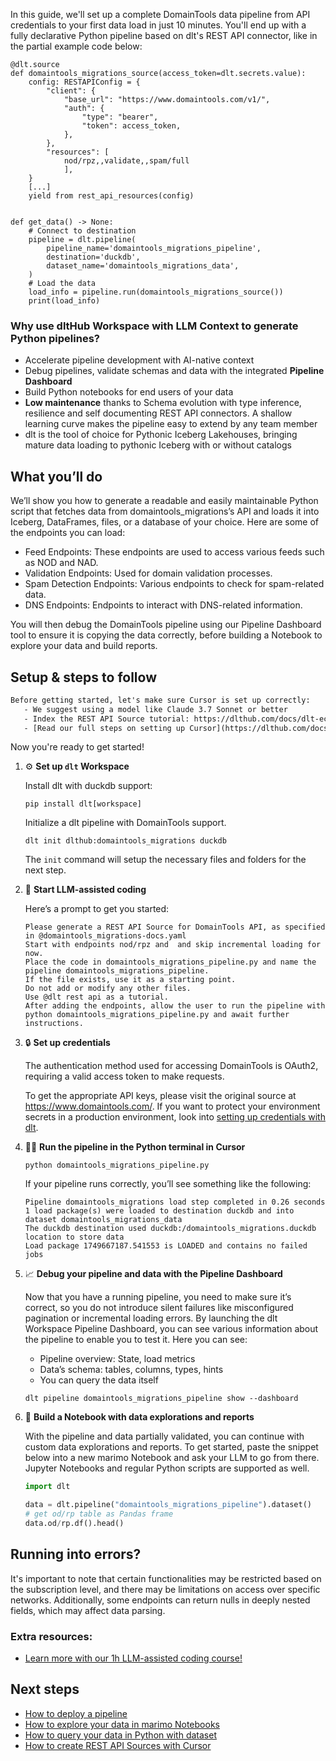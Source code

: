 In this guide, we'll set up a complete DomainTools data pipeline from API credentials to your first data load in just 10 minutes. You'll end up with a fully declarative Python pipeline based on dlt's REST API connector, like in the partial example code below:

```python-outcome
@dlt.source
def domaintools_migrations_source(access_token=dlt.secrets.value):
    config: RESTAPIConfig = {
        "client": {
            "base_url": "https://www.domaintools.com/v1/",
            "auth": {
                "type": "bearer",
                "token": access_token,
            },
        },
        "resources": [
            nod/rpz,,validate,,spam/full
            ],
    }
    [...]
    yield from rest_api_resources(config)


def get_data() -> None:
    # Connect to destination
    pipeline = dlt.pipeline(
        pipeline_name='domaintools_migrations_pipeline',
        destination='duckdb',
        dataset_name='domaintools_migrations_data', 
    )
    # Load the data
    load_info = pipeline.run(domaintools_migrations_source())
    print(load_info) 
```

### Why use dltHub Workspace with LLM Context to generate Python pipelines?

- Accelerate pipeline development with AI-native context
- Debug pipelines, validate schemas and data with the integrated **Pipeline Dashboard**
- Build Python notebooks for end users of your data
- **Low maintenance** thanks to Schema evolution with type inference, resilience and self documenting REST API connectors. A shallow learning curve makes the pipeline easy to extend by any team member
- dlt is the tool of choice for Pythonic Iceberg Lakehouses, bringing mature data loading to pythonic Iceberg with or without catalogs

## What you’ll do

We’ll show you how to generate a readable and easily maintainable Python script that fetches data from domaintools_migrations’s API and loads it into Iceberg, DataFrames, files, or a database of your choice. Here are some of the endpoints you can load:

- Feed Endpoints: These endpoints are used to access various feeds such as NOD and NAD.
- Validation Endpoints: Used for domain validation processes.
- Spam Detection Endpoints: Various endpoints to check for spam-related data.
- DNS Endpoints: Endpoints to interact with DNS-related information.

You will then debug the DomainTools pipeline using our Pipeline Dashboard tool to ensure it is copying the data correctly, before building a Notebook to explore your data and build reports.

## Setup & steps to follow

```default
Before getting started, let's make sure Cursor is set up correctly:
   - We suggest using a model like Claude 3.7 Sonnet or better
   - Index the REST API Source tutorial: https://dlthub.com/docs/dlt-ecosystem/verified-sources/rest_api/ and add it to context as **@dlt rest api**
   - [Read our full steps on setting up Cursor](https://dlthub.com/docs/dlt-ecosystem/llm-tooling/cursor-restapi#23-configuring-cursor-with-documentation)
```

Now you're ready to get started!

1. ⚙️ **Set up `dlt` Workspace**
    
    Install dlt with duckdb support:
    ```shell
    pip install dlt[workspace]
    ```

    Initialize a dlt pipeline with DomainTools support.
    ```shell
    dlt init dlthub:domaintools_migrations duckdb
    ```

    The `init` command will setup the necessary files and folders for the next step.
    
2. 🤠 **Start LLM-assisted coding**
    
    Here’s a prompt to get you started:
    
    ```prompt
    Please generate a REST API Source for DomainTools API, as specified in @domaintools_migrations-docs.yaml 
    Start with endpoints nod/rpz and  and skip incremental loading for now. 
    Place the code in domaintools_migrations_pipeline.py and name the pipeline domaintools_migrations_pipeline. 
    If the file exists, use it as a starting point. 
    Do not add or modify any other files. 
    Use @dlt rest api as a tutorial. 
    After adding the endpoints, allow the user to run the pipeline with python domaintools_migrations_pipeline.py and await further instructions.
    ```

    
3. 🔒 **Set up credentials** 
    
    The authentication method used for accessing DomainTools is OAuth2, requiring a valid access token to make requests.
    
    To get the appropriate API keys, please visit the original source at https://www.domaintools.com/.
    If you want to protect your environment secrets in a production environment, look into [setting up credentials with dlt](https://dlthub.com/docs/walkthroughs/add_credentials).
    
4. 🏃‍♀️ **Run the pipeline in the Python terminal in Cursor**
    
    ```shell
    python domaintools_migrations_pipeline.py
    ```
    
    If your pipeline runs correctly, you’ll see something like the following:
    
    ```shell
    Pipeline domaintools_migrations load step completed in 0.26 seconds
    1 load package(s) were loaded to destination duckdb and into dataset domaintools_migrations_data
    The duckdb destination used duckdb:/domaintools_migrations.duckdb location to store data
    Load package 1749667187.541553 is LOADED and contains no failed jobs
    ```
    
5. 📈 **Debug your pipeline and data with the Pipeline Dashboard**

    Now that you have a running pipeline, you need to make sure it’s correct, so you do not introduce silent failures like misconfigured pagination or incremental loading errors. By launching the dlt Workspace Pipeline Dashboard, you can see various information about the pipeline to enable you to test it. Here you can see:
    - Pipeline overview: State, load metrics
    - Data’s schema: tables, columns, types, hints
    - You can query the data itself
    
    ```shell
    dlt pipeline domaintools_migrations_pipeline show --dashboard
    ```
    
6. 🐍 **Build a Notebook with data explorations and reports**

    With the pipeline and data partially validated, you can continue with custom data explorations and reports. To get started, paste the snippet below into a new marimo Notebook and ask your LLM to go from there. Jupyter Notebooks and regular Python scripts are supported as well.

    
    ```python
    import dlt

   data = dlt.pipeline("domaintools_migrations_pipeline").dataset()
   # get od/rp table as Pandas frame
   data.od/rp.df().head()
    ```

## Running into errors?

It's important to note that certain functionalities may be restricted based on the subscription level, and there may be limitations on access over specific networks. Additionally, some endpoints can return nulls in deeply nested fields, which may affect data parsing.

### Extra resources:

- [Learn more with our 1h LLM-assisted coding course!](https://www.youtube.com/watch?v=GGid70rnJuM)

## Next steps

- [How to deploy a pipeline](https://dlthub.com/docs/walkthroughs/deploy-a-pipeline)
- [How to explore your data in marimo Notebooks](https://dlthub.com/docs/general-usage/dataset-access/marimo)
- [How to query your data in Python with dataset](https://dlthub.com/docs/general-usage/dataset-access/dataset)
- [How to create REST API Sources with Cursor](https://dlthub.com/docs/dlt-ecosystem/llm-tooling/cursor-restapi)